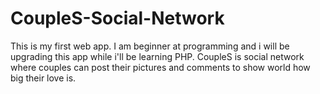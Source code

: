 # CoupleS-Social-Network
This is my first web app. I am beginner at programming and i will be upgrading this app while i'll be learning PHP. CoupleS is social network where couples can post their pictures and comments to show world how big their love is.
